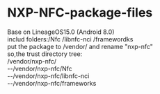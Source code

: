 # NXP-NFC-package-files
Base on LineageOS15.0 (Android 8.0)
<br>includ folders:/Nfc /libnfc-nci /framewordks 
<br>put the package to /vendor/ and rename "nxp-nfc"
<br>so,the trust directory tree:
<br>/vendor/nxp-nfc/
<br>--/vendor/nxp-nfc/Nfc
<br>--/vendor/nxp-nfc/libnfc-nci
<br>--/vendor/nxp-nfc/frameworks
